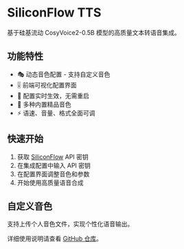 # SiliconFlow TTS

基于硅基流动 CosyVoice2-0.5B 模型的高质量文本转语音集成。

## 功能特性

- 🎭 动态音色配置 - 支持自定义音色
- 🎚️ 前端可视化配置界面
- 🔄 配置实时生效，无需重启
- 🎵 多种内置精品音色
- ⚡ 语速、音量、格式全面可调

## 快速开始

1. 获取 [SiliconFlow](https://cloud.siliconflow.cn/) API 密钥
2. 在集成配置中输入 API 密钥  
3. 在配置界面调整音色和参数
4. 开始使用高质量语音合成

## 自定义音色

支持上传个人音色文件，实现个性化语音输出。

详细使用说明请查看 [GitHub 仓库](https://github.com/homeassistant-addons/siliconflow-tts)。